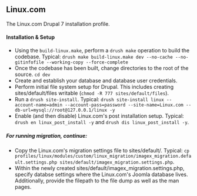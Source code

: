 ## Linux.com

The Linux.com Drupal 7 installation profile.

#### Installation & Setup

* Using the `build-linux.make`, perform a `drush make` operation to build the codebase. Typical: `drush make build-linux.make dev --no-cache --no-gitinfofile --working-copy --force-complete`
* Once the codebase has been built, change directories to the root of the source. `cd dev`
* Create and establish your database and database user credentials.
* Perform initial file system setup for Drupal. This includes creating sites/default/files writable (`chmod -R 777 sites/default/files`).
* Run a `drush site-install`. Typical: `drush site-install linux --account-name=admin --account-pass=password --site-name=Linux.com --db-url=mysql://root@127.0.0.1/linux -y`
* Enable (and then disable) Linux.com's post installation setup. Typical: `drush en linux_post_install -y` and `drush dis linux_post_install -y`.

##### For running migration, continue:
* Copy the Linux.com's migration settings file to sites/default/. Typical: `cp profiles/linux/modules/custom/linux_migration/imagex_migration.default.settings.php sites/default/imagex_migration.settings.php`.
* Within the newly created sites/default/imagex_migration.settings.php, specify databse settings where the Linux.com's Joomla database lives. Additionally, provide the filepath to the file dump as well as the man pages.

